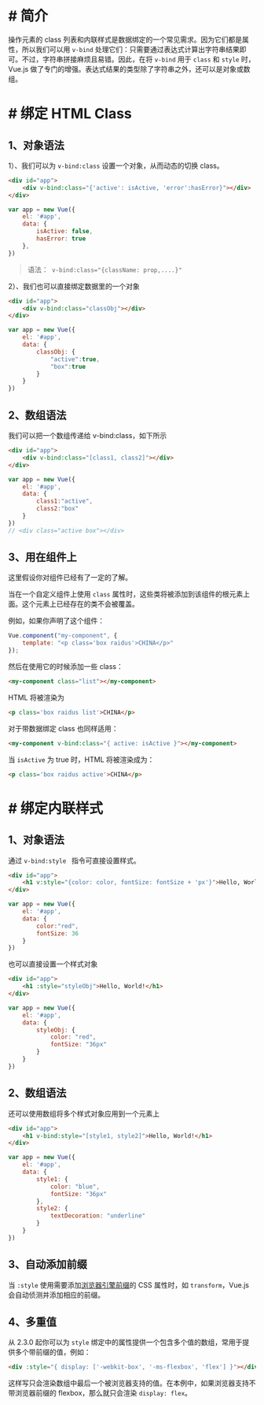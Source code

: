 # # 简介

操作元素的 class 列表和内联样式是数据绑定的一个常见需求。因为它们都是属性，所以我们可以用 `v-bind` 处理它们：只需要通过表达式计算出字符串结果即可。不过，字符串拼接麻烦且易错。因此，在将 `v-bind` 用于 `class` 和 `style` 时，Vue.js 做了专门的增强。表达式结果的类型除了字符串之外，还可以是对象或数组。

# # 绑定 HTML Class

## 1、对象语法

1）、我们可以为 `v-bind:class`  设置一个对象，从而动态的切换 class。

```html
<div id="app">
    <div v-bind:class="{'active': isActive, 'error':hasError}"></div>
</div>
```

```javascript
var app = new Vue({
    el: '#app',
    data: {
        isActive: false,
      	hasError: true
    },
})
```

> 语法：` v-bind:class="{className: prop,....}"`
>

2）、我们也可以直接绑定数据里的一个对象

```html
<div id="app">
    <div v-bind:class="classObj"></div>
</div>
```

```javascript
var app = new Vue({
    el: '#app',
    data: {
        classObj: {
            "active":true,
            "box":true
        }
    }
})
```

## 2、数组语法

我们可以把一个数组传递给 v-bind:class，如下所示

```html
<div id="app">
    <div v-bind:class="[class1, class2]"></div>
</div>
```

```javascript
var app = new Vue({
    el: '#app',
    data: {
        class1:"active",
        class2:"box"
    }
})
// <div class="active box"></div>
```

## 3、用在组件上

这里假设你对组件已经有了一定的了解。

当在一个自定义组件上使用 `class` 属性时，这些类将被添加到该组件的根元素上面。这个元素上已经存在的类不会被覆盖。

例如，如果你声明了这个组件：

```javascript
Vue.component("my-component", {
   	template: "<p class='box raidus'>CHINA</p>" 
});
```

然后在使用它的时候添加一些 class：

```html
<my-component class="list"></my-component>
```

HTML 将被渲染为

```html
<p class='box raidus list'>CHINA</p>
```

对于带数据绑定 class 也同样适用：

```html
<my-component v-bind:class="{ active: isActive }"></my-component>
```

当 `isActive` 为 true 时，HTML 将被渲染成为：

```html
<p class='box raidus active'>CHINA</p>
```

# # 绑定内联样式

## 1、对象语法

通过 `v-bind:style ` 指令可直接设置样式。

```html
<div id="app">
    <h1 v:style="{color: color, fontSize: fontSize + 'px'}">Hello, World!</h1>
</div>
```

```javascript
var app = new Vue({
    el: '#app',
    data: {
        color:"red",
        fontSize: 36
    }
})
```

也可以直接设置一个样式对象

```html
<div id="app">
    <h1 :style="styleObj">Hello, World!</h1>
</div>
```

```javascript
var app = new Vue({
    el: '#app',
    data: {
        styleObj: {
            color: "red",
            fontSize: "36px"
        }
    }
})
```

## 2、数组语法

还可以使用数组将多个样式对象应用到一个元素上

```html
<div id="app">
    <h1 v-bind:style="[style1, style2]">Hello, World!</h1>
</div>
```

```javascript
var app = new Vue({
    el: '#app',
    data: {
        style1: {
            color: "blue",
            fontSize: "36px"
        },
        style2: {
            textDecoration: "underline"
        }
    }
})
```

## 3、自动添加前缀

当 `:style` 使用需要添加[浏览器引擎前缀](https://developer.mozilla.org/zh-CN/docs/Glossary/Vendor_Prefix)的 CSS 属性时，如 `transform`，Vue.js 会自动侦测并添加相应的前缀。

## 4、多重值

从 2.3.0 起你可以为 `style` 绑定中的属性提供一个包含多个值的数组，常用于提供多个带前缀的值，例如：

```html
<div :style="{ display: ['-webkit-box', '-ms-flexbox', 'flex'] }"></div>
```

这样写只会渲染数组中最后一个被浏览器支持的值。在本例中，如果浏览器支持不带浏览器前缀的 flexbox，那么就只会渲染 `display: flex`。





















